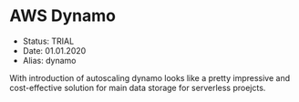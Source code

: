 # AWS Dynamo

- Status: TRIAL
- Date: 01.01.2020
- Alias: dynamo

With introduction of autoscaling dynamo looks like a pretty impressive
and cost-effective solution for main data storage for serverless proejcts.